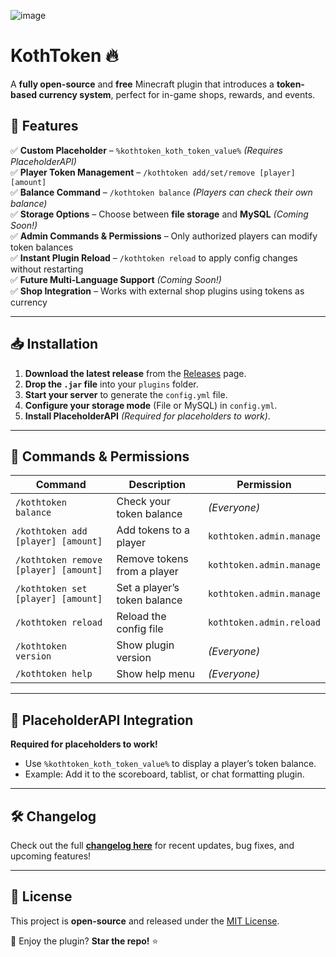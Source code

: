 ![image](https://github.com/user-attachments/assets/5ed5bbaf-168f-4686-b241-e45882477a6d)

# KothToken 🔥  
A **fully open-source** and **free** Minecraft plugin that introduces a **token-based currency system**, perfect for in-game shops, rewards, and events.  

## 📌 Features  
✅ **Custom Placeholder** – `%kothtoken_koth_token_value%` *(Requires PlaceholderAPI)*  
✅ **Player Token Management** – `/kothtoken add/set/remove [player] [amount]`  
✅ **Balance Command** – `/kothtoken balance` *(Players can check their own balance)*  
✅ **Storage Options** – Choose between **file storage** and **MySQL** *(Coming Soon!)*  
✅ **Admin Commands & Permissions** – Only authorized players can modify token balances  
✅ **Instant Plugin Reload** – `/kothtoken reload` to apply config changes without restarting  
✅ **Future Multi-Language Support** *(Coming Soon!)*  
✅ **Shop Integration** – Works with external shop plugins using tokens as currency  

---

## 📥 Installation  
1. **Download the latest release** from the [Releases](https://github.com/Balazs122/KothToken/releases) page.  
2. **Drop the `.jar` file** into your `plugins` folder.  
3. **Start your server** to generate the `config.yml` file.  
4. **Configure your storage mode** (File or MySQL) in `config.yml`.  
5. **Install PlaceholderAPI** *(Required for placeholders to work)*.  

---

## 🔧 Commands & Permissions  
| Command | Description | Permission |
|---------|------------|------------|
| `/kothtoken balance` | Check your token balance | *(Everyone)* |
| `/kothtoken add [player] [amount]` | Add tokens to a player | `kothtoken.admin.manage` |
| `/kothtoken remove [player] [amount]` | Remove tokens from a player | `kothtoken.admin.manage` |
| `/kothtoken set [player] [amount]` | Set a player’s token balance | `kothtoken.admin.manage` |
| `/kothtoken reload` | Reload the config file | `kothtoken.admin.reload` |
| `/kothtoken version` | Show plugin version | *(Everyone)* |
| `/kothtoken help` | Show help menu | *(Everyone)* |

---

## 📢 PlaceholderAPI Integration  
**Required for placeholders to work!**  
- Use `%kothtoken_koth_token_value%` to display a player’s token balance.  
- Example: Add it to the scoreboard, tablist, or chat formatting plugin.  

---

## 🛠️ Changelog  
Check out the full **[changelog here](https://github.com/Balazs122/KothToken/blob/master/CHANGELOG.md)** for recent updates, bug fixes, and upcoming features!  

---

## 📜 License  
This project is **open-source** and released under the [MIT License](LICENSE).  

🚀 Enjoy the plugin? **Star the repo!** ⭐  
